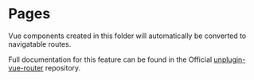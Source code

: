 # Pages

Vue components created in this folder will automatically be converted to
navigatable routes.

Full documentation for this feature can be found in the Official
[unplugin-vue-router](https://github.com/posva/unplugin-vue-router) repository.
